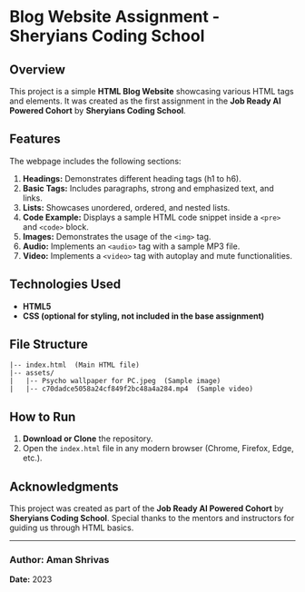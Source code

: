 # Blog Website Assignment - Sheryians Coding School

## Overview
This project is a simple **HTML Blog Website** showcasing various HTML tags and elements. It was created as the first assignment in the **Job Ready AI Powered Cohort** by **Sheryians Coding School**.

## Features
The webpage includes the following sections:
1. **Headings:** Demonstrates different heading tags (h1 to h6).
2. **Basic Tags:** Includes paragraphs, strong and emphasized text, and links.
3. **Lists:** Showcases unordered, ordered, and nested lists.
4. **Code Example:** Displays a sample HTML code snippet inside a `<pre>` and `<code>` block.
5. **Images:** Demonstrates the usage of the `<img>` tag.
6. **Audio:** Implements an `<audio>` tag with a sample MP3 file.
7. **Video:** Implements a `<video>` tag with autoplay and mute functionalities.

## Technologies Used
- **HTML5**
- **CSS (optional for styling, not included in the base assignment)**

## File Structure
```
|-- index.html  (Main HTML file)
|-- assets/
|   |-- Psycho wallpaper for PC.jpeg  (Sample image)
|   |-- c70dadce5058a24cf849f2bc48a4a284.mp4  (Sample video)
```

## How to Run
1. **Download or Clone** the repository.
2. Open the `index.html` file in any modern browser (Chrome, Firefox, Edge, etc.).

## Acknowledgments
This project was created as part of the **Job Ready AI Powered Cohort** by **Sheryians Coding School**. Special thanks to the mentors and instructors for guiding us through HTML basics.

---

### Author: Aman Shrivas
**Date:** 2023

